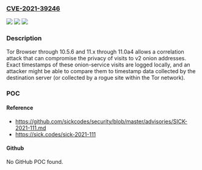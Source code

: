### [CVE-2021-39246](https://cve.mitre.org/cgi-bin/cvename.cgi?name=CVE-2021-39246)
![](https://img.shields.io/static/v1?label=Product&message=n%2Fa&color=blue)
![](https://img.shields.io/static/v1?label=Version&message=n%2Fa&color=blue)
![](https://img.shields.io/static/v1?label=Vulnerability&message=n%2Fa&color=brighgreen)

### Description

Tor Browser through 10.5.6 and 11.x through 11.0a4 allows a correlation attack that can compromise the privacy of visits to v2 onion addresses. Exact timestamps of these onion-service visits are logged locally, and an attacker might be able to compare them to timestamp data collected by the destination server (or collected by a rogue site within the Tor network).

### POC

#### Reference
- https://github.com/sickcodes/security/blob/master/advisories/SICK-2021-111.md
- https://sick.codes/sick-2021-111

#### Github
No GitHub POC found.


